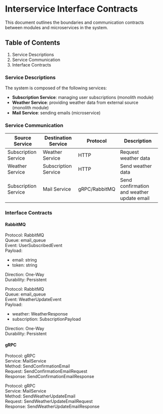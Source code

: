 # Interservice Interface Contracts

This document outlines the boundaries and communication contracts between modules and microservices in the system.

## Table of Contents

1. Service Descriptions
2. Service Communication
3. Interface Contracts

### Service Descriptions

The system is composed of the following services:

- **Subscription Service**: managing user subscriptions (monolith module)
- **Weather Service**: providing weather data from external source (monolith module)
- **Mail Service**: sending emails (microservice)

### Service Communication

| Source Service       | Destination Service  | Protocol      | Description                                |
| -------------------- | -------------------- | ------------- | ------------------------------------------ |
| Subscription Service | Weather Service      | HTTP          | Request weather data                       |
| Weather Service      | Subscription Service | HTTP          | Send weather data                          |
| Subscription Service | Mail Service         | gRPC/RabbitMQ | Send confirmation and weather update email |

### Interface Contracts

#### RabbitMQ

Protocol: RabbitMQ   
Queue: email_queue   
Event: UserSubscribedEvent   
Payload:
  - email: string   
  - token: string

Direction: One-Way   
Durability: Persistent   

Protocol: RabbitMQ   
Queue: email_queue   
Event: WeatherUpdateEvent   
Payload:
  - weather: WeatherResponse   
  - subscription: SubscriptionPayload

Direction: One-Way   
Durability: Persistent   

#### gRPC

Protocol: gRPC   
Service: MailService   
Method: SendConfirmationEmail   
Request: SendConfirmationEmailRequest   
Response: SendConfirmationEmailResponse   

Protocol: gRPC   
Service: MailService   
Method: SendWeatherUpdateEmail   
Request: SendWeatherUpdateEmailRequest   
Response: SendWeatherUpdateEmailResponse
